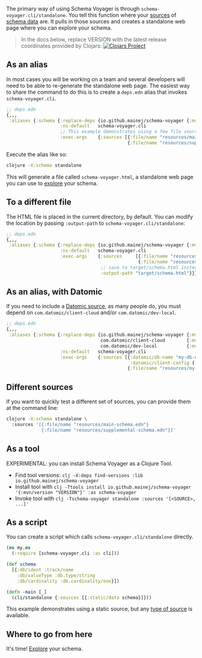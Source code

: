 The primary way of using Schema Voyager is through `schema-voyager.cli/standalone`.
You tell this function where your [sources](/doc/sources.md) of [schema data](/doc/annotation.md) are.
It pulls in those sources and creates a standalone web page where you can explore your schema.

> In the docs below, replace VERSION with the latest release coordinates provided by Clojars: [![Clojars Project](https://img.shields.io/clojars/v/com.github.mainej/schema-voyager.svg)](https://clojars.org/com.github.mainej/schema-voyager)

## As an alias

In most cases you will be working on a team and several developers will need to be able to re-generate the standalone web page.
The easiest way to share the command to do this is to create a `deps.edn` alias that invokes `schema-voyager.cli`.

```clojure
;; deps.edn
{,,,
 :aliases {:schema {:replace-deps {io.github.mainej/schema-voyager {:mvn/version "VERSION"}}
                    :ns-default   schema-voyager.cli
                    ;; This example demonstrates using a few file sources, but any type of source is available.
                    :exec-args    {:sources [{:file/name "resources/main-schema.edn"}
                                             {:file/name "resources/supplemental-schema.edn"}]}}}}
```

Execute the alias like so:

```sh
clojure -X:schema standalone
```

This will generate a file called `schema-voyager.html`, a standalone web page you can use to [explore](/doc/exploring-and-sharing.md) your schema.

## To a different file

The HTML file is placed in the current directory, by default.
You can modify the location by passing `:output-path` to `schema-voyager.cli/standalone`:

```clojure
;; deps.edn
{,,,
 :aliases {:schema {:replace-deps {io.github.mainej/schema-voyager {:mvn/version "VERSION"}}
                    :ns-default   schema-voyager.cli
                    :exec-args    {:sources     [{:file/name "resources/main-schema.edn"}
                                                 {:file/name "resources/supplemental-schema.edn"}]
                                   ;; save to target/schema.html instead
                                   :output-path "target/schema.html"}}}}
```

## As an alias, with Datomic

If you need to include a [Datomic source](/doc/sources.md#Datomic-source), as many people do, you must depend on `com.datomic/client-cloud` and/or `com.datomic/dev-local`.

```clojure
;; deps.edn
{,,,
 :aliases {:schema {:replace-deps {io.github.mainej/schema-voyager {:mvn/version "VERSION"}
                                   com.datomic/client-cloud        {:mvn/version "0.8.113"}
                                   com.datomic/dev-local           {:mvn/version "0.9.235"}}
                    :ns-default   schema-voyager.cli
                    :exec-args    {:sources [{:datomic/db-name "my-db-name",
                                              :datomic/client-config {:server-type :dev-local, :system "my-system"}}
                                             {:file/name "resources/my-supplemental-schema.edn"}]}}}}
```

## Different sources

If you want to quickly test a different set of sources, you can provide them at the command line:

```sh
clojure -X:schema standalone \
  :sources '[{:file/name "resources/main-schema.edn"}
             {:file/name "resources/supplemental-schema.edn"}]'
```

## As a tool

EXPERIMENTAL: you can install Schema Voyager as a Clojure Tool.

* Find tool versions: `clj -X:deps find-versions :lib io.github.mainej/schema-voyager`
* Install tool with `clj -Ttools install io.github.mainej/schema-voyager '{:mvn/version "VERSION"}' :as schema-voyager`
* Invoke tool with `clj -Tschema-voyager standalone :sources '[<SOURCE>, ...]'`

## As a script

You can create a script which calls `schema-voyager.cli/standalone` directly.

```clojure
(ns my.ns
  (:require [schema-voyager.cli :as cli]))

(def schema
  [{:db/ident :track/name
    :db/valueType :db.type/string
    :db/cardinality :db.cardinality/one}])

(defn -main [_]
  (cli/standalone {:sources [{:static/data schema}]}))
```

This example demonstrates using a static source, but any [type of source](/doc/sources.md) is available.

## Where to go from here

It's time! [Explore](/doc/exploring-and-sharing.md) your schema.
